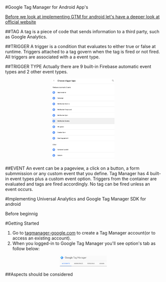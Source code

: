 #Google Tag Manager for Android App's



[Before we look at implementing GTM for android let's have a deeper look at official website][1]

##TAG
A tag is a piece of code that sends information to a third party, such as Google Analytics.

##TRIGGER
A trigger is a condition that evaluates to either true or false at runtime. Triggers attached to a tag
govern when the tag is fired or not fired.
All triggers are associated with a a event type.

##TRIGGER TYPE
Actually there are 9 built-in Firebase automatic event types and 2 other event types.

<p align="center">
    <img src="Screenshots/trigger_types.png" alt="trigger_types" width="40%"/>
</p>


##EVENT
An event can be a pageview, a click on a button, a form submmission or any custom event that you define.
Tag Manager has 4 built-in event types plus a custom event option.
Triggers from the container are evaluated and tags are fired accordingly. No tag can be fired unless an event occurs.
 


#Implementing Universal Analytics and Google Tag Manager SDK for android

Before beginnig   


#Getting Started

1. Go to [tagmanager-google.com][2] to create a Tag Manager account(or to access an existing account).
2. When you logged-in to Google Tag Manager you'll see option's tab as follow below:

<p align="center">
    <img src="Screenshots/option_tabs_tagmanager.png" alt="trigger_types" width="30%"/>
</p>


##Aspects should be considered
















[1]: https://support.google.com/tagmanager#topic=
[2]: https://tagmanager.google.com/#/home
[3]: https://developers.google.com/tag-manager/android/v4/ua#create-screen-name-var
[4]: https://developers.google.com/tag-manager/android/v4/ua#create-screen-name-var
[5]: https://developers.google.com/tag-manager/android/v4/ua#create-screen-name-var

